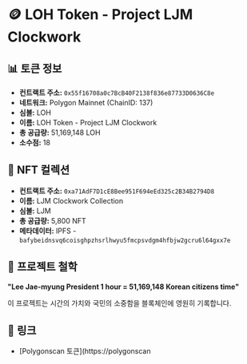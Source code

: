 # 🪙 LOH Token - Project LJM Clockwork

## 📊 토큰 정보
- **컨트랙트 주소:** `0x55f16708a0c7BcB40F2138f836e87733D0636C8e`
- **네트워크:** Polygon Mainnet (ChainID: 137)
- **심볼:** LOH
- **이름:** LOH Token - Project LJM Clockwork
- **총 공급량:** 51,169,148 LOH
- **소수점:** 18

## 🎨 NFT 컬렉션
- **컨트랙트 주소:** `0xa71AdF7D1cE8Bee951F694eEd325c2B34B2794D8`
- **이름:** LJM Clockwork Collection
- **심볼:** LJM
- **총 공급량:** 5,800 NFT
- **메타데이터:** IPFS - `bafybeidnsvq6coisghpzhsrlhwyu5fmcpsvdgm4hfbjw2gcru6l64gxx7e`

## 🚀 프로젝트 철학
**"Lee Jae-myung President 1 hour = 51,169,148 Korean citizens time"**

이 프로젝트는 시간의 가치와 국민의 소중함을 블록체인에 영원히 기록합니다.

## 🔗 링크
- [Polygonscan 토큰](https://polygonscan
